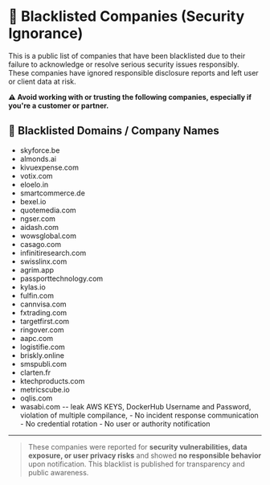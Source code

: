 # 🛑 Blacklisted Companies (Security Ignorance)

This is a public list of companies that have been blacklisted due to their failure to acknowledge or resolve serious security issues responsibly. These companies have ignored responsible disclosure reports and left user or client data at risk.

**⚠️ Avoid working with or trusting the following companies, especially if you're a customer or partner.**

## 🚫 Blacklisted Domains / Company Names

- skyforce.be
- almonds.ai
- kivuexpense.com
- votix.com
- eloelo.in
- smartcommerce.de
- bexel.io
- quotemedia.com
- ngser.com
- aidash.com
- wowsglobal.com
- casago.com
- infinitiresearch.com
- swisslinx.com
- agrim.app
- passporttechnology.com
- kylas.io
- fulfin.com
- cannvisa.com
- fxtrading.com
- targetfirst.com
- ringover.com
- aapc.com
- logistifie.com
- briskly.online
- smspubli.com
- clarten.fr
- ktechproducts.com
- metricscube.io
- oqlis.com
- wasabi.com  -- leak AWS KEYS, DockerHub Username and Password, violation of multiple compilance, - No incident response communication - No credential rotation - No user or authority notification

---

> These companies were reported for **security vulnerabilities, data exposure, or user privacy risks** and showed **no responsible behavior** upon notification. This blacklist is published for transparency and public awareness.
